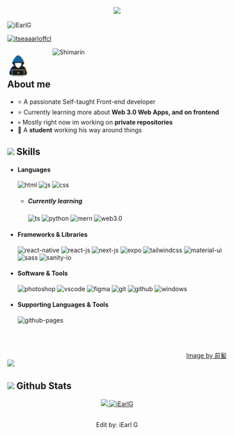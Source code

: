 <p align="center" ><img src="https://user-images.githubusercontent.com/91045673/213135097-570e6a16-b9be-4fac-b484-5f7feb3a4809.png"></p>

<p align="left"> <img src="https://komarev.com/ghpvc/?username=iEarlG&color=blue" alt="iEarlG" /> </p>
<div>
<p align="left"> <a href="https://twitter.com/itseaaarloffcl" target="blank"><img src="https://img.shields.io/twitter/follow/itseaaarloffcl?logo=twitter&style=for-the-badge" alt="itseaaarloffcl" /></a> </p>

<img align="right" width="400" alt="Shimarin" src="https://i.imgur.com/aNBi8Jf.png"/>

## <picture><img src ="https://raw.githubusercontent.com/0xabdulkhalid/0xabdulkhalid/main/assets/mdImages/about_me.gif" width = 50px></picture> **About me**
  
- ⭐ A passionate Self-taught Front-end developer
- ⭐ Currently learning more about **Web 3.0 Web Apps, and on frontend**
- 💀 Mostly right now im working on **private repositories**
- 👾 A **student** working his way around things
  
## <img src="https://camo.githubusercontent.com/beb64ff21c883e318e4f5db5231c2ba4175705bea1c9249e82a41ab375db4f75/68747470733a2f2f6d65646961322e67697068792e636f6d2f6d656469612f51737347456d706b79454f684243623765312f67697068792e6769663f6369643d656366303565343761306e336769316266716e74716d6f62386739616964316f796a327772336473336d67373030626c267269643d67697068792e676966" width ="25"><b> Skills</b>
  
- <h4> Languages </h4>
  <img src = "https://img.shields.io/badge/HTML5-E34F26?style=for-the-badge&logo=html5&logoColor=white" alt = "html" />
  <img src = "https://img.shields.io/badge/JavaScript-323330?style=for-the-badge&logo=javascript&logoColor=F7DF1E" alt = "js" />
  <img src = "https://img.shields.io/badge/CSS3-1572B6?style=for-the-badge&logo=css3&logoColor=white" alt = "css" />
  
  - <h5> Currently learning </h5>
    <img src = "https://img.shields.io/badge/TypeScript-007ACC?style=for-the-badge&logo=typescript&logoColor=white" alt = "ts" />
    <img src = "https://img.shields.io/badge/python-%23ED8B00.svg?style=for-the-badge&logo=python&logoColor=white" alt = "python" />
    <img src = "https://img.shields.io/badge/mern-%23ED8B00.svg?style=for-the-badge&logo=mern&logoColor=white" alt = "mern" />
    <img src = "https://img.shields.io/badge/web3-%23ED8B00.svg?style=for-the-badge&logo=web3&logoColor=white" alt = "web3.0" />
  
- <h4> Frameworks & Libraries </h4>
  <img src = "https://img.shields.io/badge/react_native-%2320232a.svg?style=for-the-badge&logo=react&logoColor=%2361DAFB" alt = "react-native" />
  <img src = "https://img.shields.io/badge/react_js-%2320232a.svg?style=for-the-badge&logo=react&logoColor=%2361DAFB" alt = "react-js" />
  <img src = "https://img.shields.io/badge/next_js-%2320232a.svg?style=for-the-badge&logo=nextjs&logoColor=%2361DAFB" alt = "next-js" />
  <img src = "https://img.shields.io/badge/expo-1C1E24?style=for-the-badge&logo=expo&logoColor=#D04A37" alt = "expo" />
  <img src = "https://img.shields.io/badge/tailwindcss-%23563D7C.svg?style=for-the-badge&logo=tailwindcss&logoColor=white" alt = "tailwindcss" />
  <img src = "https://img.shields.io/badge/material_ui-%23563D7C.svg?style=for-the-badge&logo=materialui&logoColor=white" alt = "material-ui" />
  <img src = "https://img.shields.io/badge/Sass-%23563D7C.svg?style=for-the-badge&logo=sass&logoColor=white" alt = "sass" />
  <img src = "https://img.shields.io/badge/sanity_io-%23563D7C.svg?style=for-the-badge&logo=sanityio&logoColor=white" alt = "sanity-io" />
  
- <h4> Software & Tools </h4>
  <img src = "https://img.shields.io/badge/adobe%20photoshop-%2331A8FF.svg?style=for-the-badge&logo=adobe%20photoshop&logoColor=white" alt = "photoshop" />
  <img src = "https://img.shields.io/badge/Visual%20Studio%20Code-0078d7.svg?style=for-the-badge&logo=visual-studio-code&logoColor=white" alt = "vscode" />
  <img src = "https://img.shields.io/badge/figma-%23F24E1E.svg?style=for-the-badge&logo=figma&logoColor=white" alt = "figma" />
  <img src = "https://img.shields.io/badge/git-%23F05033.svg?style=for-the-badge&logo=git&logoColor=white" alt = "git" />
  <img src = "https://img.shields.io/badge/github-%23F05033.svg?style=for-the-badge&logo=github&logoColor=white" alt = "github" />
  <img src = "https://img.shields.io/badge/windows-%23F05033.svg?style=for-the-badge&logo=windows&logoColor=white" alt = "windows" />
  
- <h4> Supporting Languages & Tools </h4>
  <img src = "https://img.shields.io/badge/GitHub%20Pages-%23327FC7.svg?style=for-the-badge&logo=github&logoColor=white" alt = "github-pages" />
  
  </br></br>
  
<div align="right">
<a href="https://www.pixiv.net/en/users/35069640">Image by 前髪</a>
  </div>
  </div>
<img src="https://user-images.githubusercontent.com/73097560/115834477-dbab4500-a447-11eb-908a-139a6edaec5c.gif">

## <img src="https://camo.githubusercontent.com/c0a1ff533f2a741658eb8a0551bd70fb541825ef55f07e8c761aa2795d2e0dfd/68747470733a2f2f6d656469612e67697068792e636f6d2f6d656469612f6959384352426451584f444a5343455249722f67697068792e676966" width="35"><b> Github Stats </b>
<div align="center">
  
<a href="https://github.com/iEarlG/">
  <img src="https://github-readme-stats.vercel.app/api?username=iEarlG&show_icons=true&bg_color=00000000&theme=tokyonight" width="450" />
  <img src="https://github-readme-stats.vercel.app/api/top-langs/?username=iEarlG&show_icons=true&bg_color=00000000&theme=tokyonight" width="430" alt="iEarlG"/>

</a>
</div>

<br>
<p align="center">Edit by: iEarl G</p>

